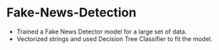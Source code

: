 # Fake-News-Detection
* Trained a Fake News Detector model for a large set of data.
* Vectorized strings and used Decision Tree Classifier to fit the model.
